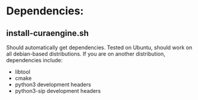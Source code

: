 # Dependencies:
## install-curaengine.sh
Should automatically get dependencies. Tested on Ubuntu, should work on all
debian-based distributions. If you are on another distribution, dependencies
include:
 - libtool
 - cmake
 - python3 development headers
 - python3-sip development headers